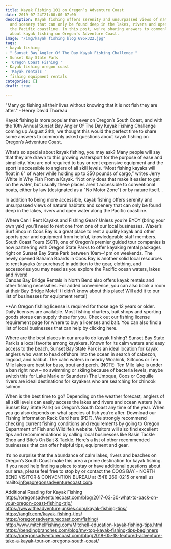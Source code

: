 ```yaml
---
title: Kayak Fishing 101 on Oregon’s Adventure Coast
date: 2019-07-24T21:00:00-07:00
description: Kayak fishing offers serenity and unsurpassed views of natural habitats
  and scenery that can only be found deep in the lakes, rivers and open water along
  the Pacific coastline. In this post, we're sharing answers to commonly asked questions
  about kayak fishing on Oregon’s Adventure Coast.
image: "/img/kayak fishing blog 695x322.jpg"
tags:
- kayak fishing
- " Sunset Bay Angler Of The Day Kayak Fishing Challenge "
- Sunset Bay State Park
- 'Oregon Coast Fishing '
- Kayak fishing oregon coast
- 'Kayak rentals '
- fishing equipment rentals
categories: []
draft: true

---
```

"Many go fishing all their lives without knowing that it is not fish they are after." - Henry David Thoreau

Kayak fishing is more popular than ever on Oregon’s South Coast, and with the 10th Annual Sunset Bay Angler Of The Day Kayak Fishing Challenge coming up August 24th, we thought this would the perfect time to share some answers to commonly asked questions about kayak fishing on Oregon’s Adventure Coast. 

What’s so special about kayak fishing, you may ask? Many people will say that they are drawn to this growing watersport for the purpose of ease and simplicity. You are not required to buy or rent expensive equipment and the sport is accessible to anglers of all skill levels. “Most fishing kayaks will float in 6" of water while holding up to 350 pounds of cargo,” writes Jerry White in Why Fish From a Kayak. “Not only does that make it easier to get on the water, but usually these places aren't accessible to conventional boats, either by law (designated as a "No Motor Zone") or by nature itself. .   

In addition to being more accessible, kayak fishing offers serenity and unsurpassed views of natural habitats and scenery that can only be found deep in the lakes, rivers and open water along the Pacific coastline. 

Where Can I Rent Kayaks and Fishing Gear? 
Unless you’re BYOY (bring your own yak) you’ll need to rent one from one of our local businesses. Waxer’s Surf Shop in Coos Bay is a great place to rent a quality kayak and other sports gear and equipment from helpful, knowledgeable staff members.  
South Coast Tours (SCT), one of Oregon’s premier guided tour companies is now partnering with Oregon State Parks to offer kayaking rental packages right on Sunset Bay State Park between 10am-4pm on weekends. 
The newly opened Bahama Boards in Coos Bay is another solid local resources to rent kayaks (or purchase) in addition to the gear, clothing, and accessories you may need as you explore the Pacific ocean waters, lakes and rivers!  
Canoas Bay Bridge Rentals in North Bend also offers kayak rentals and other fishing necessities. For added convenience, you can also book a room at their Bay Bridge Motel! (I didn’t know about this place! Will add it to our list of businesses for equipment rental)

**An Oregon fishing license is required for those age 12 years or older. Daily licenses are available. Most fishing charters, bait shops and sporting goods stores can supply these for you. Check out our fishing license requirement page for where to buy a licenses and bait. You can also find a list of local businesses that can help by clicking here. 

Where are the best places in our area to do kayak fishing? 
Sunset Bay State Park is a local favorite among kayakers. Known for its calm waters and easy access to the beach, Sunset Bay State Park is an ideal location for kayak anglers who want to head offshore into the ocean in search of cabezon, lingcod, and halibut. 
The calm waters in nearby Woahink, Siltcoos or Ten Mile lakes are best for bass, trout and perch. (NOTE: Ten Mile lake is under a ban right now – no swimming or skiing because of bacteria levels, maybe switch this for Lake Marie or Saunders)
The Umpqua, Coos or Coquille rivers are ideal destinations for kayakers who are searching for chinook salmon.  

When is the best time to go? 
Depending on the weather forecast, anglers of all skill levels can easily access the lakes and rivers and ocean waters (via Sunset Bay State Park) on Oregon’s South Coast any time of the year. When you go also depends on what species of fish you’re after. Download our Fishing Information Rack Card here (PDF). We strongly recommend checking current fishing conditions and requirements by going to Oregon Department of Fish and Wildlife’s website. Visitors will also find excellent tips and recommendations by calling local businesses like Basin Tackle Shop and Bite’s On Bait & Tackle. Here’s a list of other recommended businesses that can offer helpful tips, equipment and gear. 

It’s no surprise that the abundance of calm lakes, rivers and beaches on Oregon’s South Coast make this area a prime destination for kayak fishing. If you need help finding a place to stay or have additional questions about our area, please feel free to stop by or contact the COOS BAY – NORTH BEND VISITOR & CONVENTION BUREAU at (541) 269-0215 or email us mailto:info@oregonsadventurecoast.com. 

Additional Reading for Kayak Fishing  
https://oregonsadventurecoast.com/blog/2017-03-30-what-to-pack-on-your-oregon-coast-fishing-trip/
https://www.theadventurejunkies.com/kayak-fishing-tips/
https://anglr.com/kayak-fishing-tips/
https://oregonsadventurecoast.com/fishing/
http://www.mitchellfishing.com/Mitchell-education-kayak-fishing-tips.html
https://bendingbranches.com/blog/my-top-kayak-fishing-tips-beginners
https://oregonsadventurecoast.com/blog/2018-05-18-featured-adventure-take-a-kayak-tour-on-oregons-south-coast/